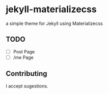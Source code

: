 # jekyll-materializecss
a simple theme for Jekyll using Materializecss  

## TODO 
   - [ ] Post Page
   - [ ] /me Page
  
## Contributing
I accept sugestions.
